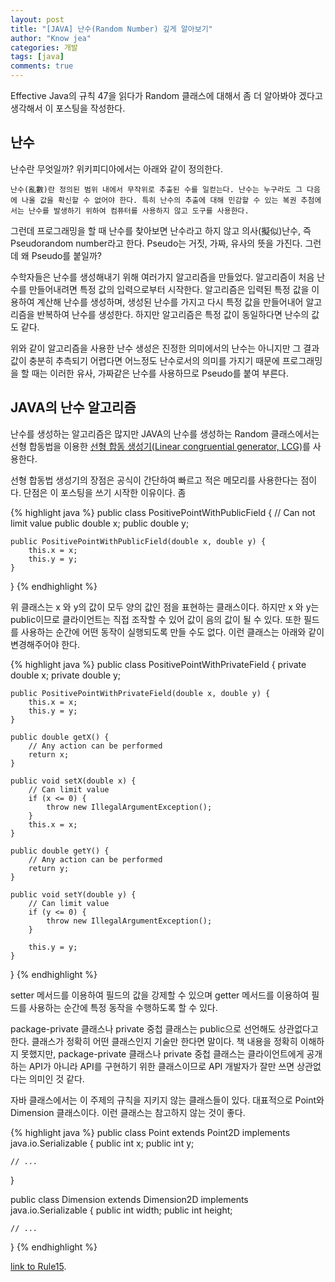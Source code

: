 ```yaml
---
layout: post
title: "[JAVA] 난수(Random Number) 깊게 알아보기"
author: "Know jea"
categories: 개발
tags: [java]
comments: true
---
```


Effective Java의 규칙 47을 읽다가 Random 클래스에 대해서 좀 더 알아봐야 겠다고 생각해서
이 포스팅을 작성한다.

## 난수

난수란 무엇일까? 위키피디아에서는 아래와 같이 정의한다.

```
난수(亂數)란 정의된 범위 내에서 무작위로 추출된 수를 일컫는다. 난수는 누구라도 그 다음에 나올 값을 확신할 수 없어야 한다. 특히 난수의 추출에 대해 민감할 수 있는 복권 추첨에서는 난수를 발생하기 위하여 컴퓨터를 사용하지 않고 도구를 사용한다.
```

그런데 프로그래밍을 할 때 난수를 찾아보면 난수라고 하지 않고 의사(擬似)난수, 즉 Pseudorandom number라고 한다. Pseudo는 거짓, 가짜, 유사의 뜻을 가진다.
그런데 왜 Pseudo를 붙일까?

수학자들은 난수를 생성해내기 위해 여러가지 알고리즘을 만들었다. 알고리즘이 처음 난수를 만들어내려면 특정 값의 입력으로부터 시작한다.
알고리즘은 입력된 특정 값을 이용하여 계산해 난수를 생성하며, 생성된 난수를 가지고 다시 특정 값을 만들어내어 알고리즘을 반복하여 난수를 생성한다.
하지만 알고리즘은 특정 값이 동일하다면 난수의 값도 같다.

위와 같이 알고리즘을 사용한 난수 생성은 진정한 의미에서의 난수는 아니지만 그 결과값이 충분히 추측되기 어렵다면 어느정도 난수로서의 의미를 가지기 때문에
프로그래밍을 할 때는 이러한 유사, 가짜같은 난수를 사용하므로 Pseudo를 붙여 부른다.


## JAVA의 난수 알고리즘

난수를 생성하는 알고리즘은 많지만 JAVA의 난수를 생성하는 Random 클래스에서는 선형 합동법을 이용한 [선형 합동 생성기(Linear congruential generator, LCG)](https://en.wikipedia.org/wiki/Linear_congruential_generator)를 사용한다.

선형 합동법 생성기의 장점은 공식이 간단하여 빠르고 적은 메모리를 사용한다는 점이다.
단점은 이 포스팅을 쓰기 시작한 이유이다. 좀 



{% highlight java %}
public class PositivePointWithPublicField {
	// Can not limit value
	public double x;
	public double y;

	public PositivePointWithPublicField(double x, double y) {
		this.x = x;
		this.y = y;
	}
}
{% endhighlight %}

위 클래스는 x 와 y의 값이 모두 양의 값인 점을 표현하는 클래스이다. 하지만 x 와 y는 public이므로 클라이언트는 직접 조작할 수 있어 값이 음의 값이 될 수 있다.
또한 필드를 사용하는 순간에 어떤 동작이 실행되도록 만들 수도 없다. 이런 클래스는 아래와 같이 변경해주어야 한다.

{% highlight java %}
public class PositivePointWithPrivateField {
	private double x;
	private double y;

	public PositivePointWithPrivateField(double x, double y) {
		this.x = x;
		this.y = y;
	}

	public double getX() {
		// Any action can be performed
		return x;
	}

	public void setX(double x) {
		// Can limit value
		if (x <= 0) {
			throw new IllegalArgumentException();
		}
		this.x = x;
	}

	public double getY() {
		// Any action can be performed
		return y;
	}

	public void setY(double y) {
		// Can limit value
		if (y <= 0) {
			throw new IllegalArgumentException();
		}

		this.y = y;
	}
}
{% endhighlight %}

setter 메서드를 이용하여 필드의 값을 강제할 수 있으며 getter 메서드를 이용하여 필드를 사용하는 순간에 특정 동작을 수행하도록 할 수 있다.

package-private 클래스나 private 중첩 클래스는 public으로 선언해도 상관없다고 한다. 클래스가 정확히 어떤 클래스인지 기술만 한다면 말이다.
책 내용을 정확히 이해하지 못했지만, package-private 클래스나 private 중첩 클래스는 클라이언트에게 공개하는 API가 아니라 API를 구현하기 위한 클래스이므로 API 개발자가 잘만 쓰면 상관없다는 의미인 것 같다.

자바 클래스에서는 이 주제의 규칙을 지키지 않는 클래스들이 있다. 대표적으로 Point와 Dimension 클래스이다. 이런 클래스는 참고하지 않는 것이 좋다.

{% highlight java %}
public class Point extends Point2D implements java.io.Serializable {
    public int x;
    public int y;
     
    // ...
}

public class Dimension extends Dimension2D implements java.io.Serializable {
    public int width;
    public int height;
    
    // ...
}
{% endhighlight %}


[link to Rule15](https://knowjea.github.io/%EA%B0%9C%EB%B0%9C/2018/09/29/rule15.html).